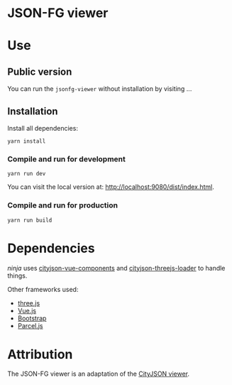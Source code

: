 # JSON-FG viewer

# Use

## Public version

You can run the `jsonfg-viewer` without installation by visiting ...

## Installation

Install all dependencies:

```
yarn install
```

### Compile and run for development

```
yarn run dev
```

You can visit the local version at: [http://localhost:9080/dist/index.html](http://localhost:9080/dist/index.html).

### Compile and run for production

```
yarn run build
```

# Dependencies

*ninja* uses [cityjson-vue-components](https://github.com/cityjson/cityjson-vue-components) and [cityjson-threejs-loader](https://github.com/cityjson/cityjson-threejs-loader) to handle things.

Other frameworks used:
- [three.js](https://threejs.org/)
- [Vue.js](https://vuejs.org/)
- [Bootstrap](https://getbootstrap.com/)
- [Parcel.js](https://parceljs.org/)

# Attribution

The JSON-FG viewer is an adaptation of the [CityJSON viewer](https://viewer.cityjson.org).